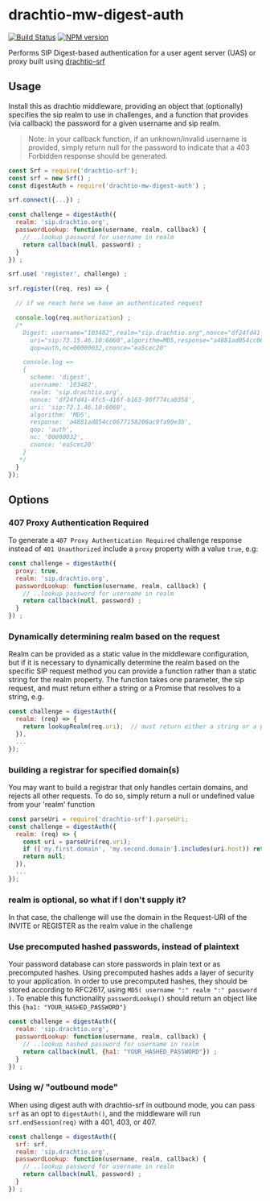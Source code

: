 # drachtio-mw-digest-auth
[![Build Status](https://secure.travis-ci.org/davehorton/drachtio-mw-digest-auth.png)](http://travis-ci.org/davehorton/drachtio-mw-digest-auth) [![NPM version](https://badge.fury.io/js/drachtio-mw-digest-auth.svg)](http://badge.fury.io/js/drachtio-mw-digest-auth)

Performs SIP Digest-based authentication for a user agent server (UAS) or proxy built using [drachtio-srf](https://github.com/davehorton/drachtio-srf)


## Usage

Install this as drachtio middleware, providing an object that (optionally) specifies the sip realm to use in challenges, and a function that provides (via callback) the password for a given username and sip realm.
> Note: in your callback function, if an unknown/invalid username is provided, simply return null for the password to indicate that a 403 Forbidden response should be generated.
```js
const Srf = require('drachtio-srf');
const srf = new Srf() ;
const digestAuth = require('drachtio-mw-digest-auth') ;

srf.connect({...}) ;

const challenge = digestAuth({
  realm: 'sip.drachtio.org',
  passwordLookup: function(username, realm, callback) {
    // ..lookup password for username in realm
    return callback(null, password) ;
  }
}) ;

srf.use( 'register', challenge) ;

srf.register((req, res) => {

  // if we reach here we have an authenticated request

  console.log(req.authorization) ;
  /*
    Digest: username="103482",realm="sip.drachtio.org",nonce="df24fd41-4fc5-416f-b163-90f774ca0358" \
      uri="sip:73.15.46.10:6060",algorithm=MD5,response="a4881ad854cc0677158206ac9fa90e3b", \
      qop=auth,nc=00000032,cnonce="ea5cec20"

    console.log =>
    {
      scheme: 'digest',
      username: '103482',
      realm: 'sip.drachtio.org',
      nonce: 'df24fd41-4fc5-416f-b163-90f774ca0358',
      uri: 'sip:72.1.46.10:6060',
      algorithm: 'MD5',
      response: 'a4881ad854cc0677158206ac9fa90e3b',
      qop: 'auth',
      nc: '00000032',
      cnonce: 'ea5cec20'
    }
   */
  } 
});
```
## Options
### 407 Proxy Authentication Required
To generate a `407 Proxy Authentication Required` challenge response instead of `401 Unauthorized` include a `proxy` property with a value `true`, e.g:

```js
const challenge = digestAuth({
  proxy: true,
  realm: 'sip.drachtio.org',
  passwordLookup: function(username, realm, callback) {
    // ..lookup password for username in realm
    return callback(null, password) ;
  }
}) ;
```
### Dynamically determining realm based on the request
Realm can be provided as a static value in the middleware configuration, but if it is necessary to dynamically determine the realm based on the specific SIP request method you can provide a function rather than a static string for the realm property.  The function takes one parameter, the sip request, and must return either a string or a Promise that resolves to a string, e.g.
```js
const challenge = digestAuth({
  realm: (req) => {
    return lookupRealm(req.uri);  // must return either a string or a promise
  }),
  ...
});
```
### building a registrar for specified domain(s)
You may want to build a registrar that only handles certain domains, and rejects all 
other requests.  To do so, simply return a null or undefined value from your 'realm' function
```js
const parseUri = require('drachtio-srf').parseUri;
const challenge = digestAuth({
  realm: (req) => {
    const uri = parseUri(req.uri);
    if (['my.first.domain', 'my.second.domain'].includes(uri.host)) return uri.host;
    return null;
  }),
  ...
});
```

### realm is optional, so what if I don't supply it?
In that case, the challenge will use the domain in the Request-URI of the INVITE or REGISTER as the realm value
in the challenge

### Use precomputed hashed passwords, instead of plaintext
Your password database can store passwords in plain text or as precomputed hashes. Using precomputed hashes adds a layer of security to your application. In order to use precomputed hashes, they should be stored according to RFC2617, using `MD5( username ":" realm ":" password )`. To enable this functionality `passwordLookup()` should return an object like this `{ha1: "YOUR_HASHED_PASSWORD"}`

```js
const challenge = digestAuth({
  realm: 'sip.drachtio.org',
  passwordLookup: function(username, realm, callback) {
    // ..lookup hashed password for username in realm
    return callback(null, {ha1: "YOUR_HASHED_PASSWORD"}) ;
  }
}) ;
```

### Using w/ "outbound mode" 
When using digest auth with drachtio-srf in outbound mode, you can pass `srf` as an opt to `digestAuth()`, and the middleware will run `srf.endSession(req)` with a 401, 403, or 407.

```js
const challenge = digestAuth({
  srf: srf,
  realm: 'sip.drachtio.org',
  passwordLookup: function(username, realm, callback) {
    // ..lookup password for username in realm
    return callback(null, password) ;
  }
}) ;
```
